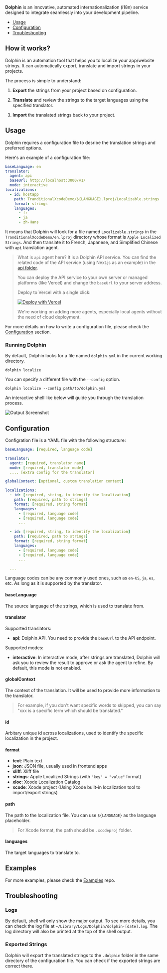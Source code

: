 **Dolphin** is an innovative, automated internationalization (i18n) service designed to integrate seamlessly into your development pipeline.

<!--ts-->

- [Usage](#Usage)
- [Configuration](#Configuration)
- [Troubleshooting](#Troubleshooting)

<!--te-->

## How it works?

Dolphin is an automation tool that helps you to localize your app/website strings. It can automatically export, translate and import strings in your projects.

The process is simple to understand:

1. **Export** the strings from your project based on configuration.

2. **Translate** and review the strings to the target languages using the specified translator.

3. **Import** the translated strings back to your project.

## Usage

Dolphin requires a configuration file to desribe the translation strings and preferred options.

Here's an example of a configuration file:

```yaml
baseLanguage: en
translator:
  agent: api
  baseUrl: http://localhost:3000/v1/
  mode: interactive
localizations:
  - id: hostapp
    path: TranditionalXcodeDemo/${LANGUAGE}.lproj/Localizable.strings
    format: strings
    languages:
      - fr
      - ja
      - zh-Hans
```

It means that Dolphin will look for a file named `Localizable.strings` in the `TranditionalXcodeDemo/en.lproj` directory whose format is `Apple Localized Strings`. And then translate it to French, Japanese, and Simplified Chinese with `api` translation agent.

> What is `api` agent here? It is a Dolphin API service. You can find the related code of the API service (using Next.js as an example) in the [api folder](https://github.com/icodesign/dolphin/tree/main/apps/api/).
>
> You can deploy the API service to your own server or managed platforms (like Vercel) and change the `baseUrl` to your server address.
>
> Deploy to Vercel with a single click:
>
> [![Deploy with Vercel](https://vercel.com/button)](https://vercel.com/new/clone?repository-url=https%3A%2F%2Fgithub.com%2Ficodesign%2Fdolphin&env=OPENAI_API_KEY&envDescription=The%20openai%20api%20key&envLink=https%3A%2F%2Fplatform.openai.com%2Fapi-keys)
>
> We're working on adding more agents, especially local agents without the need of cloud deployment.

For more details on how to write a configuration file, please check the [Configuration](#Configuration) section.

### Running Dolphin

By default, Dolphin looks for a file named `dolphin.yml` in the current working directory.

```shell
dolphin localize
```

You can specify a different file with the `--config` option.

```shell
dolphin localize --config path/to/dolphin.yml
```

An interactive shell like below will guide you through the translation process.

![Output Screenshot](assets/output-screenshot.jpg)

## Configuration

Configration file is a YAML file with the following structure:

```yaml
baseLanguage: [required, language code]

translator:
  agent: [required, translator name]
  mode: [required, translator mode]
  .... [extra config for the translator]

globalContext: [optional, custom translation context]

localizations:
  - id: [required, string, to identify the localization]
    path: [required, path to strings]
    format: [required, string format]
    languages:
      - [required, language code]
      - [required, language code]
      ...

  - id: [required, string, to identify the localization]
    path: [required, path to strings]
    format: [required, string format]
    languages:
      - [required, language code]
      - [required, language code]
      ...

  ...
```

Language codes can be any commonly used ones, such as `en-US`, `ja`, `es`, etc. As long as it is supported by the translator.

#### baseLanguage

The source language of the strings, which is used to translate from.

#### translator

Supported translators:

- **api**: Dolphin API. You need to provide the `baseUrl` to the API endpoint.

Supported modes:

- **interactive**: In interactive mode, after strings are translated, Dolphin will ask you to review the result to approve or ask the agent to refine. By default, this mode is not enabled.

#### globalContext

The context of the translation. It will be used to provide more information to the translator.

> For example, if you don't want specific words to skipped, you can say "xxx is a specific term which should be translated."

#### id

Arbitary unique id across localizations, used to identify the specific localization in the project.

#### format

- **text**: Plain text
- **json**: JSON file, usually used in frontend apps
- **xliff**: Xliff file
- **strings**: Apple Localized Strings (with `"key" = "value"` format)
- **xloc**: Xcode Localization Catalog
- **xcode**: Xcode project (Using Xcode built-in localization tool to import/export strings)

#### path

The path to the localization file. You can use `${LANGUAGE}` as the language placeholder.

> For Xcode format, the path should be `.xcodeproj` folder.

#### languages

The target languages to translate to.

## Examples

For more examples, please check the [Examples](https://github.com/icodesign/dolphin/tree/main/examples/) repo.

## Troubleshooting

### Logs

By default, shell wil only show the major output. To see more details, you can check the log file at `~/Library/Logs/Dolphin/dolphin-[date].log`. The log directory will also be printed at the top of the shell output.

### Exported Strings

Dolphin will export the translated strings to the `.dolphin` folder in the same directory of the configuration file. You can check if the exported strings are correct there.
